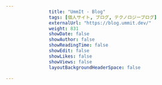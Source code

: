 ---
                title: "UmmIt - Blog"
                tags: [個人サイト, ブログ, テクノロジーブログ]
                externalUrl: "https://blog.ummit.dev/"
                weight: 831
                showDate: false
                showAuthor: false
                showReadingTime: false
                showEdit: false
                showLikes: false
                showViews: false
                layoutBackgroundHeaderSpace: false
                ---

